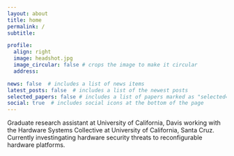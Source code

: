 ```yaml
---
layout: about
title: home
permalink: /
subtitle:

profile:
  align: right
  image: headshot.jpg
  image_circular: false # crops the image to make it circular
  address:

news: false  # includes a list of news items
latest_posts: false  # includes a list of the newest posts
selected_papers: false # includes a list of papers marked as "selected={true}"
social: true  # includes social icons at the bottom of the page
---
```


Graduate research assistant at University of California, Davis working with the Hardware Systems Collective at University of California, Santa Cruz. Currently investingating hardware security threats to reconfigurable hardware platforms.